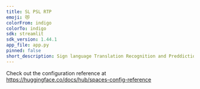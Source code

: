 ```yaml
---
title: SL PSL RTP
emoji: 😻
colorFrom: indigo
colorTo: indigo
sdk: streamlit
sdk_version: 1.44.1
app_file: app.py
pinned: false
short_description: Sign language Translation Recognition and Preddiction
---
```


Check out the configuration reference at https://huggingface.co/docs/hub/spaces-config-reference
